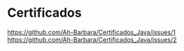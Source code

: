 # Certificados 

https://github.com/Ah-Barbara/Certificados_Java/issues/1
https://github.com/Ah-Barbara/Certificados_Java/issues/2
